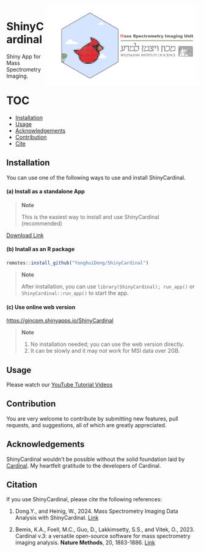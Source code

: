 <img src="https://github.com/YonghuiDong/ShinyCardinal/blob/main/inst/app/www/img/logo.png" align="right" alt="" width="400" />

# ShinyCardinal
Shiny App for Mass Spectrometry Imaging.

# TOC
* [Installation](#installation)
* [Usage](#usage)
* [Acknowledgements](#acknowledgements)
* [Contribution](#contribution)
* [Cite](#cite)

## Installation

You can use one of the following ways to use and install ShinyCardinal.

#### (a) Install as a standalone App

>**Note**
>
> This is the easiest way to install and use ShinyCardinal (recommended)

[Download Link](https://sourceforge.net/projects/shinycardinal/)


#### (b) Inatall as an R package

```r
remotes::install_github("YonghuiDong/ShinyCardinal")
```
>**Note**
>
> After installation, you can use `library(ShinyCardinal); run_app()` or `ShinyCardinal::run_app()` to start the app.

#### (c) Use online web version

https://gincpm.shinyapps.io/ShinyCardinal

>**Note**
>
>1. No installation needed; you can use the web version directly.
>2. It can be slowly and it may not work for MSI data over 2GB.

## Usage

<i class="fa fa-youtube" aria-hidden="true"></i> 

Please watch our [YouTube Tutorial Videos](https://www.youtube.com/@MSI_WIS/videos)

## Contribution

You are very welcome to contribute by submitting new features, pull requests, and suggestions, all of which are greatly appreciated.

## Acknowledgements

ShinyCardinal wouldn't be possible without the solid foundation laid by [Cardinal](https://cardinalmsi.org). My heartfelt gratitude to the developers of Cardinal.

## Citation

If you use ShinyCardinal, please cite the following references:

1. Dong.Y., and Heinig, W., 2024. Mass Spectrometry Imaging Data Analysis with ShinyCardinal. [Link](https://doi.org/10.21203/rs.3.rs-4072606/v1)
   
3. Bemis, K.A., Foell, M.C., Guo, D., Lakkimsetty, S.S., and Vitek, O., 2023. Cardinal v.3: a versatile open-source software for mass spectrometry imaging analysis. **Nature Methods**, 20, 1883-1886. [Link](https://doi.org/10.1038/s41592-023-02070-z)


